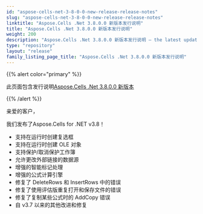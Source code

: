 ```yaml
---
id: "aspose-cells-net-3-8-0-0-new-release-release-notes"
slug: "aspose-cells-net-3-8-0-0-new-release-release-notes"
linktitle: "Aspose.Cells .Net 3.8.0.0 新版本发行说明"
title: "Aspose.Cells .Net 3.8.0.0 新版本发行说明"
weight: 200
description: "Aspose.Cells .Net 3.8.0.0 新版本发行说明 – the latest updates and fixes."
type: "repository"
layout: "release"
family_listing_page_title: "Aspose.Cells .Net 3.8.0.0 新版本发行说明"
---
```

{{% alert color="primary" %}} 

此页面包含发行说明[Aspose.Cells .Net 3.8.0.0 新版本](https://releases.aspose.com/cells/net/new-releases/aspose.cells-.net-3.8.0.0-new-release/)

{{% /alert %}} 

亲爱的客户，

我们发布了Aspose.Cells for .NET v3.8！

- 支持在运行时创建复选框
- 支持在运行时创建 OLE 对象
- 支持保护/取消保护工作簿
- 允许更改外部链接的数据源
- 增强的智能标记处理
- 增强的公式计算引擎
- 修复了 DeleteRows 和 InsertRows 中的错误
- 修复了使用评估版重复打开和保存文件的错误
- 修复了复制某些公式时的 AddCopy 错误
- 自 v3.7 以来的其他改进和修复
